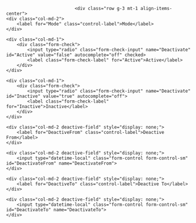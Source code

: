                               <div class="row g-3 mt-1 align-items-center">
    <div class="col-md-2">
        <label for="Mode" class="control-label">Mode</label>
    </div>

    <div class="col-md-1">
        <div class="form-check">
            <input type="radio" class="form-check-input" name="Deactivate" id="Active" value="false" autocomplete="off" checked>
            <label class="form-check-label" for="Active">Active</label>
        </div>
    </div>

    <div class="col-md-1">
        <div class="form-check">
            <input type="radio" class="form-check-input" name="Deactivate" id="Inactive" value="true" autocomplete="off">
            <label class="form-check-label" for="Inactive">Inactive</label>
        </div>
    </div>

    <div class="col-md-2 deactive-field" style="display: none;">
        <label for="DeactiveFrom" class="control-label">Deactive From</label>
    </div>

    <div class="col-md-2 deactive-field" style="display: none;">
        <input type="datetime-local" class="form-control form-control-sm" id="DeactivateFrom" name="DeactivateFrom">
    </div>

    <div class="col-md-2 deactive-field" style="display: none;">
        <label for="DeactiveTo" class="control-label">Deactive To</label>
    </div>

    <div class="col-md-2 deactive-field" style="display: none;">
        <input type="datetime-local" class="form-control form-control-sm" id="DeactivateTo" name="DeactivateTo">
    </div>
</div>
